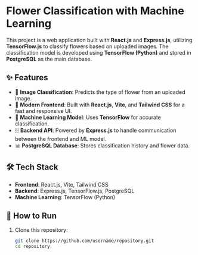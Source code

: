 # Flower Classification with Machine Learning  

This project is a web application built with **React.js** and **Express.js**, utilizing **TensorFlow.js** to classify flowers based on uploaded images. The classification model is developed using **TensorFlow (Python)** and stored in **PostgreSQL** as the main database.  

## ✨ Features  
- 🚀 **Image Classification**: Predicts the type of flower from an uploaded image.  
- 🎨 **Modern Frontend**: Built with **React.js**, **Vite**, and **Tailwind CSS** for a fast and responsive UI.  
- 🧠 **Machine Learning Model**: Uses **TensorFlow** for accurate classification.  
- 🗄️ **Backend API**: Powered by **Express.js** to handle communication between the frontend and ML model.  
- 📊 **PostgreSQL Database**: Stores classification history and flower data.  

## 🛠️ Tech Stack  
- **Frontend**: React.js, Vite, Tailwind CSS  
- **Backend**: Express.js, TensorFlow.js, PostgreSQL  
- **Machine Learning**: TensorFlow (Python)  

## 🚀 How to Run  
1. Clone this repository:  
   ```bash
   git clone https://github.com/username/repository.git
   cd repository
